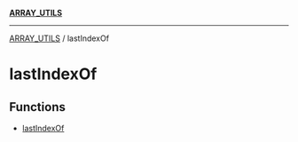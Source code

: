 [**ARRAY_UTILS**](../README.md)

***

[ARRAY_UTILS](../README.md) / lastIndexOf

# lastIndexOf

## Functions

- [lastIndexOf](functions/lastIndexOf.md)
